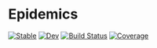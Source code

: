 # Epidemics

[![Stable](https://img.shields.io/badge/docs-stable-blue.svg)](https://pratikunterwegs.github.io/Epidemics.jl/stable/)
[![Dev](https://img.shields.io/badge/docs-dev-blue.svg)](https://pratikunterwegs.github.io/Epidemics.jl/dev/)
[![Build Status](https://github.com/pratikunterwegs/Epidemics.jl/actions/workflows/CI.yml/badge.svg?branch=main)](https://github.com/pratikunterwegs/Epidemics.jl/actions/workflows/CI.yml?query=branch%3Amain)
[![Coverage](https://codecov.io/gh/pratikunterwegs/Epidemics.jl/branch/main/graph/badge.svg)](https://codecov.io/gh/pratikunterwegs/Epidemics.jl)
